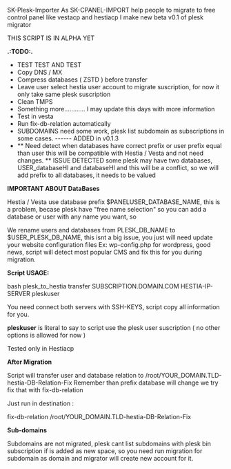 SK-Plesk-Importer
As SK-CPANEL-IMPORT help people to migrate to free control panel like vestacp and hestiacp I make new beta v0.1 of plesk migrator

THIS SCRIPT IS IN ALPHA YET

**.:TODO:.**
- TEST TEST AND TEST
- Copy DNS / MX
- Compress databases ( ZSTD ) before transfer
- Leave user select hestia user account to migrate suscription, for now it only take same plesk suscription
- Clean TMPS
- Something more............ I may update this days with more information
- Test in vesta
- Run fix-db-relation automatically
- SUBDOMAINS need some work, plesk list subdomain as subscriptions in some cases. ------ ADDED  in v0.1.3
- ** Need detect when databases have correct prefix or user prefix equal than user this will be compatible with Hestia / Vesta and not need changes. ** ISSUE DETECTED some plesk may have two databases, USER_databaseHI and databaseHI and this will be a conflict, so we will add prefix to all databases, it needs to be valued 


**IMPORTANT ABOUT DataBases**

Hestia / Vesta use database prefix $PANELUSER_DATABASE_NAME, this is a problem, becase plesk have "free name selection" so you can add a database or user with any name you want, so

We rename users and databases from PLESK_DB_NAME to $USER_PLESK_DB_NAME, this isnt a big issue, you just will need update your website configuration files Ex: wp-config.php for wordpress, good news, script will detect most popular CMS and fix this for you during migration.

**Script USAGE:**

bash plesk_to_hestia transfer SUBSCRIPTION.DOMAIN.COM HESTIA-IP-SERVER pleskuser

You need connect both servers with SSH-KEYS, script copy all information for you.

**pleskuser** is literal to say to script use the plesk user suscription ( no other options is allowed for now )

Tested only in Hestiacp

**After Migration**

Script will transfer user and database relation to /root/YOUR_DOMAIN.TLD-hestia-DB-Relation-Fix 
Remember than prefix database will change we try fix that with fix-db-relation

Just run in destination :

fix-db-relation  /root/YOUR_DOMAIN.TLD-hestia-DB-Relation-Fix 

**Sub-domains**

Subdomains are not migrated, plesk cant list subdomains with plesk bin subscription if is added as new space, so you need run migration for subdomain as domain and migrator will create new account for it.






